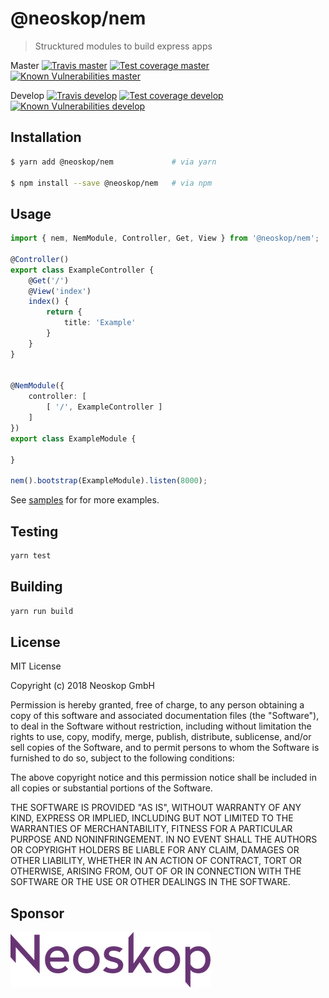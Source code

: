 # @neoskop/nem

> Strucktured modules to build express apps

Master
[![Travis master][travis-master-image]][travis-master-url]
[![Test coverage master][coveralls-master-image]][coveralls-master-url]
[![Known Vulnerabilities master][snyk-master-image]][snyk-master-url]

Develop
[![Travis develop][travis-develop-image]][travis-develop-url]
[![Test coverage develop][coveralls-develop-image]][coveralls-develop-url]
[![Known Vulnerabilities develop][snyk-develop-image]][snyk-develop-url]

## Installation

```sh
$ yarn add @neoskop/nem             # via yarn

$ npm install --save @neoskop/nem   # via npm
```

## Usage

```typescript
import { nem, NemModule, Controller, Get, View } from '@neoskop/nem';

@Controller()
export class ExampleController {
    @Get('/')
    @View('index')
    index() {
        return {
            title: 'Example'
        }
    }
}


@NemModule({
    controller: [
        [ '/', ExampleController ]
    ]
})
export class ExampleModule {

}

nem().bootstrap(ExampleModule).listen(8000);
```

See [samples](./samples) for for more examples.

## Testing

```sh
yarn test
```

## Building

```sh
yarn run build
```

## License

MIT License

Copyright (c) 2018 Neoskop GmbH

Permission is hereby granted, free of charge, to any person obtaining a copy
of this software and associated documentation files (the "Software"), to deal
in the Software without restriction, including without limitation the rights
to use, copy, modify, merge, publish, distribute, sublicense, and/or sell
copies of the Software, and to permit persons to whom the Software is
furnished to do so, subject to the following conditions:

The above copyright notice and this permission notice shall be included in all
copies or substantial portions of the Software.

THE SOFTWARE IS PROVIDED "AS IS", WITHOUT WARRANTY OF ANY KIND, EXPRESS OR
IMPLIED, INCLUDING BUT NOT LIMITED TO THE WARRANTIES OF MERCHANTABILITY,
FITNESS FOR A PARTICULAR PURPOSE AND NONINFRINGEMENT. IN NO EVENT SHALL THE
AUTHORS OR COPYRIGHT HOLDERS BE LIABLE FOR ANY CLAIM, DAMAGES OR OTHER
LIABILITY, WHETHER IN AN ACTION OF CONTRACT, TORT OR OTHERWISE, ARISING FROM,
OUT OF OR IN CONNECTION WITH THE SOFTWARE OR THE USE OR OTHER DEALINGS IN THE
SOFTWARE.


## Sponsor

[![Neoskop GmbH][neoskop-image]][neoskop-url]

[travis-master-image]: https://img.shields.io/travis/neoskop/nem/master.svg
[travis-master-url]: https://travis-ci.org/neoskop/nem
[travis-develop-image]: https://img.shields.io/travis/neoskop/nem/develop.svg
[travis-develop-url]: https://travis-ci.org/neoskop/nem
[snyk-master-image]: https://snyk.io/test/github/neoskop/nem/master/badge.svg
[snyk-master-url]: https://snyk.io/test/github/neoskop/nem/master

[coveralls-master-image]: https://coveralls.io/repos/github/neoskop/nem/badge.svg?branch=master
[coveralls-master-url]: https://coveralls.io/github/neoskop/nem?branch=master
[coveralls-develop-image]: https://coveralls.io/repos/github/neoskop/nem/badge.svg?branch=develop
[coveralls-develop-url]: https://coveralls.io/github/neoskop/nem?branch=develop
[snyk-develop-image]: https://snyk.io/test/github/neoskop/nem/develop/badge.svg
[snyk-develop-url]: https://snyk.io/test/github/neoskop/nem/develop

[neoskop-image]: ./neoskop.png
[neoskop-url]: https://www.neoskop.de/

